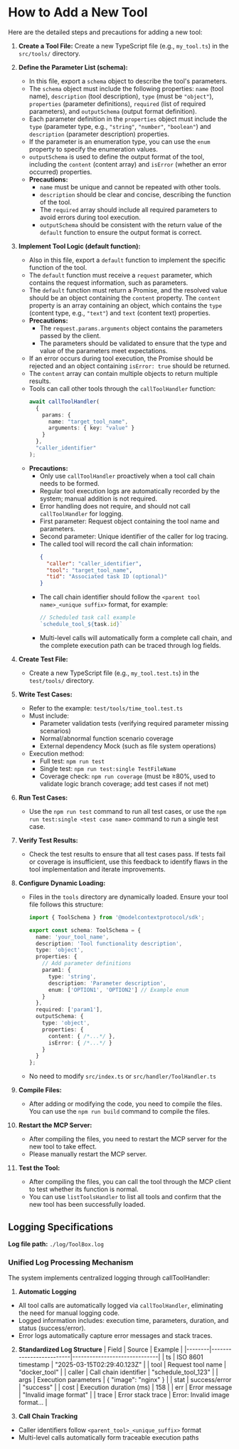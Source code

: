 # How to Add a New Tool

Here are the detailed steps and precautions for adding a new tool:

1. **Create a Tool File:** Create a new TypeScript file (e.g., `my_tool.ts`) in the `src/tools/` directory.

2.  **Define the Parameter List (schema):**
    *   In this file, export a `schema` object to describe the tool's parameters.
    *   The `schema` object must include the following properties: `name` (tool name), `description` (tool description), `type` (must be `"object"`), `properties` (parameter definitions), `required` (list of required parameters), and `outputSchema` (output format definition).
    *   Each parameter definition in the `properties` object must include the `type` (parameter type, e.g., `"string"`, `"number"`, `"boolean"`) and `description` (parameter description) properties.
    *   If the parameter is an enumeration type, you can use the `enum` property to specify the enumeration values.
    *   `outputSchema` is used to define the output format of the tool, including the `content` (content array) and `isError` (whether an error occurred) properties.
    *   **Precautions:**
        *   `name` must be unique and cannot be repeated with other tools.
        *   `description` should be clear and concise, describing the function of the tool.
        *   The `required` array should include all required parameters to avoid errors during tool execution.
        *   `outputSchema` should be consistent with the return value of the `default` function to ensure the output format is correct.

3.  **Implement Tool Logic (default function):**
    *   Also in this file, export a `default` function to implement the specific function of the tool.
    *   The `default` function must receive a `request` parameter, which contains the request information, such as parameters.
    *   The `default` function must return a Promise, and the resolved value should be an object containing the `content` property. The `content` property is an array containing an object, which contains the `type` (content type, e.g., `"text"`) and `text` (content text) properties.
    *   **Precautions:**
        *   The `request.params.arguments` object contains the parameters passed by the client.
        *   The parameters should be validated to ensure that the type and value of the parameters meet expectations.
    *   If an error occurs during tool execution, the Promise should be rejected and an object containing `isError: true` should be returned.
    *   The `content` array can contain multiple objects to return multiple results.
    *   Tools can call other tools through the `callToolHandler` function:
        ```typescript
        await callToolHandler(
          { 
            params: { 
              name: "target_tool_name",
              arguments: { key: "value" }
            }
          },
          "caller_identifier"
        );
        ```
    *   **Precautions:**
        - Only use `callToolHandler` proactively when a tool call chain needs to be formed.
        - Regular tool execution logs are automatically recorded by the system; manual addition is not required.
        - Error handling does not require, and should not call `callToolHandler` for logging.
        - First parameter: Request object containing the tool name and parameters.
        - Second parameter: Unique identifier of the caller for log tracing.
        - The called tool will record the call chain information:
          ```json
          {
            "caller": "caller_identifier",
            "tool": "target_tool_name",
            "tid": "Associated task ID (optional)"
          }
          ```
        - The call chain identifier should follow the `<parent tool name>_<unique suffix>` format, for example:
          ```typescript
          // Scheduled task call example
          `schedule_tool_${task.id}`
          ```
        - Multi-level calls will automatically form a complete call chain, and the complete execution path can be traced through log fields.

4.  **Create Test File:**
    *   Create a new TypeScript file (e.g., `my_tool.test.ts`) in the `test/tools/` directory.

5. **Write Test Cases:**
   - Refer to the example: `test/tools/time_tool.test.ts`
   - Must include:
     - Parameter validation tests (verifying required parameter missing scenarios)
     - Normal/abnormal function scenario coverage
     - External dependency Mock (such as file system operations)
   - Execution method:
     - Full test: `npm run test`
     - Single test: `npm run test:single TestFileName`
     - Coverage check: `npm run coverage` (must be ≥80%, used to validate logic branch coverage; add test cases if not met)

6.  **Run Test Cases:**
    *   Use the `npm run test` command to run all test cases, or use the `npm run test:single <test case name>` command to run a single test case.

7.  **Verify Test Results:**
    *   Check the test results to ensure that all test cases pass. If tests fail or coverage is insufficient, use this feedback to identify flaws in the tool implementation and iterate improvements.

8.  **Configure Dynamic Loading:**
    *   Files in the `tools` directory are dynamically loaded. Ensure your tool file follows this structure:
        ```typescript
        import { ToolSchema } from '@modelcontextprotocol/sdk';
        
        export const schema: ToolSchema = {
          name: 'your_tool_name',
          description: 'Tool functionality description',
          type: 'object',
          properties: {
            // Add parameter definitions
            param1: {
              type: 'string',
              description: 'Parameter description',
              enum: ['OPTION1', 'OPTION2'] // Example enum
            }
          },
          required: ['param1'],
          outputSchema: {
            type: 'object',
            properties: {
              content: { /*...*/ },
              isError: { /*...*/ }
            }
          }
        };
        ```
    *   No need to modify `src/index.ts` or `src/handler/ToolHandler.ts`

9.  **Compile Files:**
    *   After adding or modifying the code, you need to compile the files. You can use the `npm run build` command to compile the files.

10. **Restart the MCP Server:**
    *   After compiling the files, you need to restart the MCP server for the new tool to take effect.
    *   Please manually restart the MCP server.

11. **Test the Tool:**
    *   After compiling the files, you can call the tool through the MCP client to test whether its function is normal.
    *   You can use `listToolsHandler` to list all tools and confirm that the new tool has been successfully loaded.

## Logging Specifications

**Log file path:** `./log/ToolBox.log`

### Unified Log Processing Mechanism

The system implements centralized logging through callToolHandler:

1. **Automatic Logging**
- All tool calls are automatically logged via `callToolHandler`, eliminating the need for manual logging code.
- Logged information includes: execution time, parameters, duration, and status (success/error).
- Error logs automatically capture error messages and stack traces.

2. **Standardized Log Structure**
| Field  | Source                  | Example                      |
|--------|-------------------------|------------------------------|
| ts     | ISO 8601 timestamp      | "2025-03-15T02:29:40.123Z"   |
| tool   | Request tool name       | "docker_tool"                |
| caller | Call chain identifier   | "schedule_tool_123"          |
| args   | Execution parameters     | { "image": "nginx" }         |
| stat   | success/error           | "success"                    |
| cost   | Execution duration (ms) | 158                          |
| err    | Error message           | "Invalid image format"       |
| trace  | Error stack trace        | Error: Invalid image format... |

3. **Call Chain Tracking**
- Caller identifiers follow `<parent_tool>_<unique_suffix>` format
- Multi-level calls automatically form traceable execution paths
